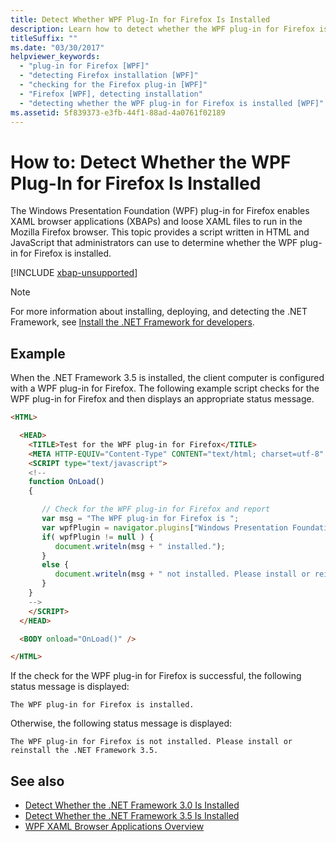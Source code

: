 ```yaml
---
title: Detect Whether WPF Plug-In for Firefox Is Installed
description: Learn how to detect whether the WPF plug-in for Firefox is installed, by means of this code sample in HTML.
titleSuffix: ""
ms.date: "03/30/2017"
helpviewer_keywords:
  - "plug-in for Firefox [WPF]"
  - "detecting Firefox installation [WPF]"
  - "checking for the Firefox plug-in [WPF]"
  - "Firefox [WPF], detecting installation"
  - "detecting whether the WPF plug-in for Firefox is installed [WPF]"
ms.assetid: 5f839373-e3fb-44f1-88ad-4a0761f02189
---
```


# How to: Detect Whether the WPF Plug-In for Firefox Is Installed

The Windows Presentation Foundation (WPF) plug-in for Firefox enables XAML browser applications (XBAPs) and loose XAML files to run in the Mozilla Firefox browser. This topic provides a script written in HTML and JavaScript that administrators can use to determine whether the WPF plug-in for Firefox is installed.

[!INCLUDE [xbap-unsupported](~/framework/wpf/includes/xbap-unsupported.md)]

> [!NOTE]
> For more information about installing, deploying, and detecting the .NET Framework, see [Install the .NET Framework for developers](/dotnet/framework/install/guide-for-developers).

## Example

When the .NET Framework 3.5 is installed, the client computer is configured with a WPF plug-in for Firefox. The following example script checks for the WPF plug-in for Firefox and then displays an appropriate status message.

```html
<HTML>

  <HEAD>
    <TITLE>Test for the WPF plug-in for Firefox</TITLE>
    <META HTTP-EQUIV="Content-Type" CONTENT="text/html; charset=utf-8" />
    <SCRIPT type="text/javascript">
    <!--
    function OnLoad()
    {

       // Check for the WPF plug-in for Firefox and report
       var msg = "The WPF plug-in for Firefox is ";
       var wpfPlugin = navigator.plugins["Windows Presentation Foundation"];
       if( wpfPlugin != null ) {
          document.writeln(msg + " installed.");
       }
       else {
          document.writeln(msg + " not installed. Please install or reinstall the .NET Framework 3.5.");
       }
    }
    -->
    </SCRIPT>
  </HEAD>

  <BODY onload="OnLoad()" />

</HTML>
```

If the check for the WPF plug-in for Firefox is successful, the following status message is displayed:

`The WPF plug-in for Firefox is installed.`

Otherwise, the following status message is displayed:

`The WPF plug-in for Firefox is not installed. Please install or reinstall the .NET Framework 3.5.`

## See also

- [Detect Whether the .NET Framework 3.0 Is Installed](how-to-detect-whether-the-net-framework-3-0-is-installed.md)
- [Detect Whether the .NET Framework 3.5 Is Installed](how-to-detect-whether-the-net-framework-3-5-is-installed.md)
- [WPF XAML Browser Applications Overview](wpf-xaml-browser-applications-overview.md)
